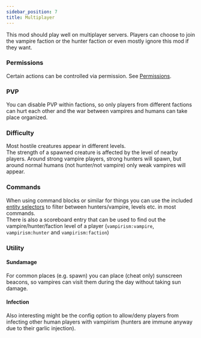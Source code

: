 ```yaml
---
sidebar_position: 7
title: Multiplayer
---
```


This mod should play well on multiplayer servers. Players can choose to join the vampire faction or the hunter faction or even mostly ignore this mod if they want.

### Permissions
Certain actions can be controlled via permission. See [Permissions](https://github.com/TeamLapen/Vampirism/wiki/Permissions).

### PVP
You can disable PVP within factions, so only players from different factions can hurt each other and the war between vampires and humans can take place organized.

### Difficulty
Most hostile creatures appear in different levels.  
The strength of a spawned creature is affected by the level of nearby players. Around strong vampire players, strong hunters will spawn, but around normal humans (not hunter/not vampire) only weak vampires will appear.

### Commands
When using command blocks or similar for things you can use the included [entity selectors](https://github.com/TeamLapen/Vampirism/wiki/Commands-and-Cheats#entity-selectors-as-of-version-11) to filter between hunters/vampire, levels etc. in most commands.  
There is also a scoreboard entry that can be used to find out the vampire/hunter/faction level of a player (`vampirism:vampire`, `vampirism:hunter` and `vampirism:faction`)

### Utility
#### Sundamage
For common places (e.g. spawn) you can place (cheat only) sunscreen beacons, so vampires can visit them during the day without taking sun damage.

#### Infection
Also interesting might be the config option to allow/deny players from infecting other human players with vampirism (hunters are immune anyway due to their garlic injection).